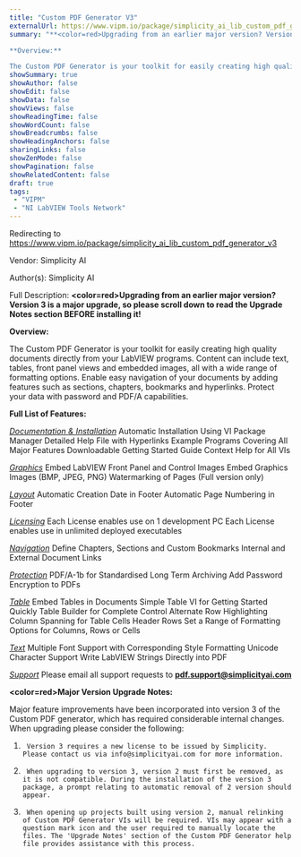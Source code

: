 ```yaml
---
title: "Custom PDF Generator V3"
externalUrl: https://www.vipm.io/package/simplicity_ai_lib_custom_pdf_generator_v3
summary: "**<color=red>Upgrading from an earlier major version? Version 3 is a major upgrade, so please scroll down to read the Upgrade Notes section BEFORE installing it!</color>**

**Overview:**

The Custom PDF Generator is your toolkit for easily creating high quality documents directly from your LabVIEW programs."
showSummary: true
showAuthor: false
showEdit: false
showData: false
showViews: false
showReadingTime: false
showWordCount: false
showBreadcrumbs: false
showHeadingAnchors: false
sharingLinks: false
showZenMode: false
showPagination: false
showRelatedContent: false
draft: true
tags:
 - "VIPM"
 - "NI LabVIEW Tools Network"
---
```


Redirecting to https://www.vipm.io/package/simplicity_ai_lib_custom_pdf_generator_v3

Vendor: Simplicity AI

Author(s): Simplicity AI
 
Full Description:
**<color=red>Upgrading from an earlier major version? Version 3 is a major upgrade, so please scroll down to read the Upgrade Notes section BEFORE installing it!</color>**

**Overview:**

The Custom PDF Generator is your toolkit for easily creating high quality documents directly from your LabVIEW programs. Content can include text, tables, front panel views and embedded images, all with a wide range of formatting options. Enable easy navigation of your documents by adding features such as sections, chapters, bookmarks and hyperlinks. Protect your data with password and PDF/A capabilities.

**Full List of Features:**

*<u>Documentation & Installation</u>*
Automatic Installation Using VI Package Manager
Detailed Help File with Hyperlinks
Example Programs Covering All Major Features
Downloadable Getting Started Guide
Context Help for All VIs

*<u>Graphics</u>*
Embed LabVIEW Front Panel and Control Images
Embed Graphics Images (BMP, JPEG, PNG)
Watermarking of Pages (Full version only)

*<u>Layout</u>*
Automatic Creation Date in Footer
Automatic Page Numbering in Footer

*<u>Licensing</u>*
Each License enables use on 1 development PC
Each License enables use in unlimited deployed executables

*<u>Navigation</u>*
Define Chapters, Sections and Custom Bookmarks
Internal and External Document Links

*<u>Protection</u>*
PDF/A-1b for Standardised Long Term Archiving
Add Password Encryption to PDFs

*<u>Table</u>*
Embed Tables in Documents
Simple Table VI for Getting Started Quickly
Table Builder for Complete Control
Alternate Row Highlighting
Column Spanning for Table Cells
Header Rows
Set a Range of Formatting Options for Columns, Rows or Cells

*<u>Text</u>*
Multiple Font Support with Corresponding Style Formatting
Unicode Character Support
Write LabVIEW Strings Directly into PDF

*<u>Support</u>*
Please email all support requests to **pdf.support@simplicityai.com**


**<color=red>Major Version Upgrade Notes:</color>**

Major feature improvements have been incorporated into version 3 of the Custom PDF generator, which has required considerable internal changes. When upgrading please consider the following:

1)      Version 3 requires a new license to be issued by Simplicity. Please contact us via info@simplicityai.com for more information.
2)      When upgrading to version 3, version 2 must first be removed, as it is not compatible. During the installation of the version 3 package, a prompt relating to automatic removal of 2 version should appear.
3)      When opening up projects built using version 2, manual relinking of Custom PDF Generator VIs will be required. VIs may appear with a question mark icon and the user required to manually locate the files. The 'Upgrade Notes' section of the Custom PDF Generator help file provides assistance with this process.